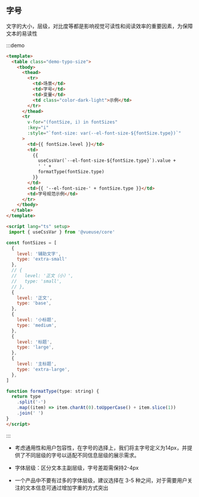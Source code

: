 ##  字号

文字的大小，层级，对比度等都是影响视觉可读性和阅读效率的重要因素，为保障文本的易读性


:::demo  

```html
<template>
  <table class="demo-typo-size">
    <tbody>
      <thead>
        <tr>
          <td>场景</td>
          <td>字号</td>
          <td>变量</td>
          <td class="color-dark-light">示例</td>
        </tr>
      </thead>
      <tr
        v-for="(fontSize, i) in fontSizes"
        :key="i"
        :style="`font-size: var(--el-font-size-${fontSize.type})`"
      >
        <td>{{ fontSize.level }}</td>
        <td>
          {{
            useCssVar(`--el-font-size-${fontSize.type}`).value +
            ' ' +
            formatType(fontSize.type)
          }}
        </td>
        <td>{{ '--el-font-size-' + fontSize.type }}</td>
        <td>字号规范示例</td>
      </tr>
    </tbody>
  </table>
</template>

<script lang="ts" setup>
 import { useCssVar } from '@vueuse/core'

const fontSizes = [
  {
    level: '辅助文字',
    type: 'extra-small'
  },
  // {
  //   level: '正文（小）',
  //   type: 'small',
  // },
  {
    level: '正文',
    type: 'base',
  },
  {
    level: '小标题',
    type: 'medium',
  },
  {
    level: '标题',
    type: 'large',
  },
  {
    level: '主标题',
    type: 'extra-large',
  },
]

function formatType(type: string) {
  return type
    .split('-')
    .map((item) => item.charAt(0).toUpperCase() + item.slice(1))
    .join(' ')
}
</script>
```
:::

- 考虑通用性和用户包容性，在字号的选择上，我们将主字号定义为14px，并提供了不同层级的字号以适配不同信息层级的展示需求。

- 字体层级：区分文本主副层级，字号差距需保持2-4px

- 一个产品中不要有过多的字体层级，建议选择在 3-5 种之间，对于需要用户关注的文本信息可通过增加字重的方式突出


